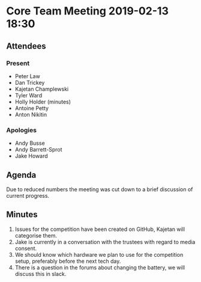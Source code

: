 # Core Team Meeting 2019-02-13 18:30

## Attendees
### Present
- Peter Law
- Dan Trickey
- Kajetan Champlewski
- Tyler Ward
- Holly Holder (minutes)
- Antoine Petty
- Anton Nikitin
### Apologies
- Andy Busse
- Andy Barrett-Sprot
- Jake Howard

## Agenda
Due to reduced numbers the meeting was cut down to a brief discussion of current progress.

## Minutes
1. Issues for the competition have been created on GitHub, Kajetan will categorise them.
2. Jake is currently in a conversation with the trustees with regard to media consent.
3. We should know which hardware we plan to use for the competition setup, preferably before the next tech day.
4. There is a question in the forums about changing the battery, we will discuss this in slack.